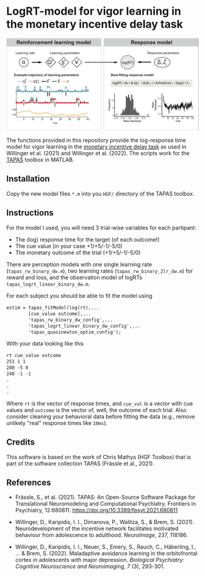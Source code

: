# LogRT-model for vigor learning in the monetary incentive delay task

![Overview](https://raw.githubusercontent.com/da-wi/vigor_learning/master/overview.png)

The functions provided in this repository provide the log-response time model for vigor learning in the [monetary incentive delay task](https://github.com/da-wi/mid_fmri_task) as used in Willinger et al. (2021) and Willinger et al. (2022). The scripts work for the [TAPAS](https://github.com/translationalneuromodeling/tapas) toolbox in MATLAB.

## Installation

Copy the new model files `*.m` into you `HGF/` directory of the TAPAS toolbox. 

## Instructions

For the model I used, you will need 3 trial-wise variables for each partipant:
- The (log) response time for the target (of each outcome!)
- The cue value (in your case +1/+5/-1/-5/0)
- The monetary outcome of the trial (+1/+5/-1/-5/0)


There are perception models with one single learning rate (`tapas_rw_binary_dw.m`), two learning rates (`tapas_rw_binary_2lr_dw.m`) for reward and loss, and the observation model of logRTs `tapas_logrt_linear_binary_dw.m`.

For each subject you should be able to fit the model using 

```
estim = tapas_fitModel(log(rt),...
        [cue_value outcome],...
        'tapas_rw_binary_dw_config',...
        'tapas_logrt_linear_binary_dw_config',...
        'tapas_quasinewton_optim_config');
```

With your data looking like this 
```
rt cue_value outcome
251 1 1
280 -5 0
240 -1 -1
.
.
.
```

Where `rt` is the vector of response times, and `cue_val` is a vector with cue values and `outcome` is the vector of, well, the outcome of each trial. Also consider cleaning your behavioral data before fitting the data (e.g., remove unlikely "real" response times like `10ms`). 

## Credits

This software is based on the work of Chris Mathys (HGF Toolbox) that is part of the software collection TAPAS (Frässle et al., 2021). 

## References 

- Frässle, S., et al. (2021). TAPAS: An Open-Source Software Package for Translational Neuromodeling and Computational Psychiatry. Frontiers in Psychiatry, 12:680811. https://doi.org/10.3389/fpsyt.2021.680811

- Willinger, D., Karipidis, I. I., Dimanova, P., Walitza, S., & Brem, S. (2021). Neurodevelopment of the incentive network facilitates motivated behaviour from adolescence to adulthood. _NeuroImage_, 237, 118186.

- Willinger, D., Karipidis, I. I., Neuer, S., Emery, S., Rauch, C., Häberling, I., ... & Brem, S. (2022). Maladaptive avoidance learning in the orbitofrontal cortex in adolescents with major depression. _Biological Psychiatry: Cognitive Neuroscience and Neuroimaging, 7_ (3), 293-301.